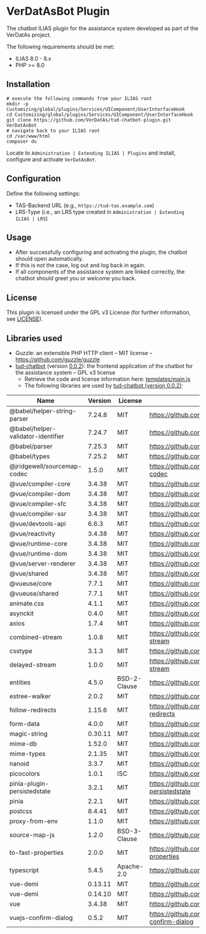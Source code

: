 # VerDatAsBot Plugin

The chatbot ILIAS plugin for the assistance system developed as part of the VerDatAs project.

The following requirements should be met:

* ILIAS 8.0 - 8.x
* PHP >= 8.0

## Installation

``` shell
# execute the following commands from your ILIAS root
mkdir -p Customizing/global/plugins/Services/UIComponent/UserInterfaceHook
cd Customizing/global/plugins/Services/UIComponent/UserInterfaceHook
git clone https://github.com/VerDatAs/tud-chatbot-plugin.git VerDatAsBot
# navigate back to your ILIAS root
cd /var/www/html
composer du
```

Locate to `Administration | Extending ILIAS | Plugins` and install, configure and activate `VerDatAsBot`.

## Configuration

Define the following settings:

* TAS-Backend URL (e.g., `https://tud-tas.example.com`)
* LRS-Type (i.e., an LRS type created in `Administration | Extending ILIAS | LRS`)

## Usage

* After successfully configuring and activating the plugin, the chatbot should open automatically.
* If this is not the case, log out and log back in again.
* If all components of the assistance system are linked correctly, the chatbot should greet you or welcome you back.

## License

This plugin is licensed under the GPL v3 License (for further information, see [LICENSE](LICENSE)).

## Libraries used

* Guzzle: an extensible PHP HTTP client – MIT license – https://github.com/guzzle/guzzle
* [tud-chatbot](https://github.com/VerDatAs/tud-chatbot) (version [0.0.2](https://github.com/VerDatAs/tud-chatbot/releases/tag/0.0.2)): the frontend application of the chatbot for the assistance system – GPL v3 license
  * Retrieve the code and license information here: [templates/main.js](templates/main.js)
  * The following libraries are used by [tud-chatbot (version 0.0.2)](https://github.com/VerDatAs/tud-chatbot/releases/tag/0.0.2):

|    Name    |   Version  |   License  |     URL    |
| ---------- | ---------- | ---------- | ---------- |
| @babel/helper-string-parser | 7.24.8 | MIT | https://github.com/babel/babel |
| @babel/helper-validator-identifier | 7.24.7 | MIT | https://github.com/babel/babel |
| @babel/parser | 7.25.3 | MIT | https://github.com/babel/babel |
| @babel/types | 7.25.2 | MIT | https://github.com/babel/babel |
| @jridgewell/sourcemap-codec | 1.5.0 | MIT | https://github.com/jridgewell/sourcemap-codec |
| @vue/compiler-core | 3.4.38 | MIT | https://github.com/vuejs/core |
| @vue/compiler-dom | 3.4.38 | MIT | https://github.com/vuejs/core |
| @vue/compiler-sfc | 3.4.38 | MIT | https://github.com/vuejs/core |
| @vue/compiler-ssr | 3.4.38 | MIT | https://github.com/vuejs/core |
| @vue/devtools-api | 6.6.3 | MIT | https://github.com/vuejs/vue-devtools |
| @vue/reactivity | 3.4.38 | MIT | https://github.com/vuejs/core |
| @vue/runtime-core | 3.4.38 | MIT | https://github.com/vuejs/core |
| @vue/runtime-dom | 3.4.38 | MIT | https://github.com/vuejs/core |
| @vue/server-renderer | 3.4.38 | MIT | https://github.com/vuejs/core |
| @vue/shared | 3.4.38 | MIT | https://github.com/vuejs/core |
| @vueuse/core | 7.7.1 | MIT | https://github.com/vueuse/vueuse |
| @vueuse/shared | 7.7.1 | MIT | https://github.com/vueuse/vueuse |
| animate.css | 4.1.1 | MIT | https://github.com/animate-css/animate.css |
| asynckit | 0.4.0 | MIT | https://github.com/alexindigo/asynckit |
| axios | 1.7.4 | MIT | https://github.com/axios/axios |
| combined-stream | 1.0.8 | MIT | https://github.com/felixge/node-combined-stream |
| csstype | 3.1.3 | MIT | https://github.com/frenic/csstype |
| delayed-stream | 1.0.0 | MIT | https://github.com/felixge/node-delayed-stream |
| entities | 4.5.0 | BSD-2-Clause | https://github.com/fb55/entities |
| estree-walker | 2.0.2 | MIT | https://github.com/Rich-Harris/estree-walker |
| follow-redirects | 1.15.6 | MIT | https://github.com/follow-redirects/follow-redirects |
| form-data | 4.0.0 | MIT | https://github.com/form-data/form-data |
| magic-string | 0.30.11 | MIT | https://github.com/rich-harris/magic-string |
| mime-db | 1.52.0 | MIT | https://github.com/jshttp/mime-db |
| mime-types | 2.1.35 | MIT | https://github.com/jshttp/mime-types |
| nanoid | 3.3.7 | MIT | https://github.com/ai/nanoid |
| picocolors | 1.0.1 | ISC | https://github.com/alexeyraspopov/picocolors |
| pinia-plugin-persistedstate | 3.2.1 | MIT | https://github.com/prazdevs/pinia-plugin-persistedstate |
| pinia | 2.2.1 | MIT | https://github.com/vuejs/pinia |
| postcss | 8.4.41 | MIT | https://github.com/postcss/postcss |
| proxy-from-env | 1.1.0 | MIT | https://github.com/Rob--W/proxy-from-env |
| source-map-js | 1.2.0 | BSD-3-Clause | https://github.com/7rulnik/source-map-js |
| to-fast-properties | 2.0.0 | MIT | https://github.com/sindresorhus/to-fast-properties |
| typescript | 5.4.5 | Apache-2.0 | https://github.com/Microsoft/TypeScript |
| vue-demi | 0.13.11 | MIT | https://github.com/antfu/vue-demi |
| vue-demi | 0.14.10 | MIT | https://github.com/antfu/vue-demi |
| vue | 3.4.38 | MIT | https://github.com/vuejs/core |
| vuejs-confirm-dialog | 0.5.2 | MIT | https://github.com/harmyderoman/vuejs-confirm-dialog |
